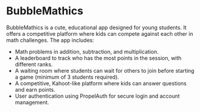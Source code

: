 # BubbleMathics
BubbleMathics is a cute, educational app designed for young students. It offers a competitive platform where kids can compete against each other in math challenges. The app includes:

- Math problems in addition, subtraction, and multiplication.
- A leaderboard to track who has the most points in the session, with different ranks.
- A waiting room where students can wait for others to join before starting a game (minimum of 3 students required).
- A competitive, Kahoot-like platform where kids can answer questions and earn points.
- User authentication using PropelAuth for secure login and account management. 
